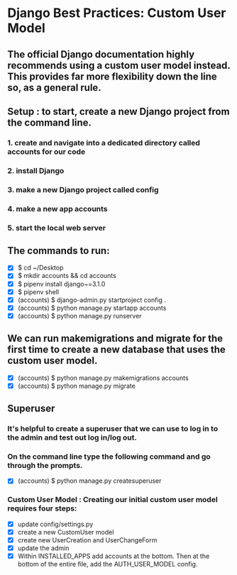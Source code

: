# Django Best Practices: Custom User Model
## The official Django documentation highly recommends using a custom user model instead. This provides far more flexibility down the line so, as a general rule.
## Setup : to start, create a new Django project from the command line.

### 1. create and navigate into a dedicated directory called accounts for our code
### 2. install Django
### 3. make a new Django project called config
### 4. make a new app accounts
### 5. start the local web server
## The commands to run:

- [x] $ cd ~/Desktop
- [x] $ mkdir accounts && cd accounts
- [x] $ pipenv install django~=3.1.0
- [x] $ pipenv shell
- [x] (accounts) $ django-admin.py startproject config .
- [x] (accounts) $ python manage.py startapp accounts
- [x] (accounts) $ python manage.py runserver
##  We can  run makemigrations and migrate for the first time to create a new database that uses the custom user model.

- [x] (accounts) $ python manage.py makemigrations accounts
- [x] (accounts) $ python manage.py migrate

## Superuser
### It's helpful to create a superuser that we can use to log in to the admin and test out log in/log out. 
### On the command line type the following command and go through the prompts.
- [x] (accounts) $ python manage.py createsuperuser
### Custom User Model : Creating our initial custom user model requires four steps:

- [x] update config/settings.py
- [x] create a new CustomUser model
- [x] create new UserCreation and UserChangeForm
- [x] update the admin
- [x] Within INSTALLED_APPS add accounts at the bottom. Then at the bottom of the entire file, add the AUTH_USER_MODEL config.
